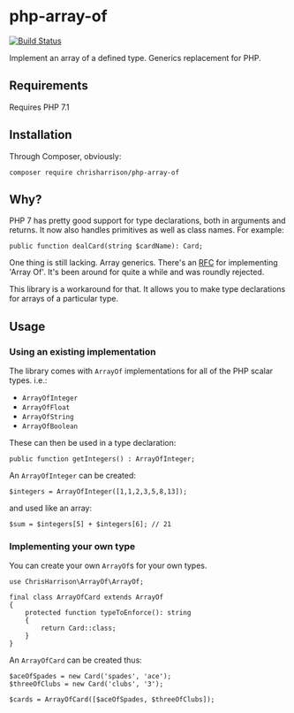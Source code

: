 # php-array-of

[![Build Status](https://travis-ci.org/chrisharrison/php-array-of.svg?branch=master)](https://travis-ci.org/chrisharrison/php-array-of)

Implement an array of a defined type. Generics replacement for PHP.

## Requirements ##

Requires PHP 7.1

## Installation ##

Through Composer, obviously:

```
composer require chrisharrison/php-array-of
```

## Why? ##

PHP 7 has pretty good support for type declarations, both in arguments and returns. It now also handles primitives as well as class names. For example:

```
public function dealCard(string $cardName): Card;
```

One thing is still lacking. Array generics. There's an [RFC](https://wiki.php.net/rfc/arrayof) for implementing 'Array Of'. It's been around for quite a while and was roundly rejected.

This library is a workaround for that. It allows you to make type declarations for arrays of a particular type.

## Usage ##

### Using an existing implementation ###

The library comes with `ArrayOf` implementations for all of the PHP scalar types. i.e.:

* `ArrayOfInteger`
* `ArrayOfFloat`
* `ArrayOfString`
* `ArrayOfBoolean`

These can then be used in a type declaration:

```
public function getIntegers() : ArrayOfInteger;
```

An `ArrayOfInteger` can be created:

```
$integers = ArrayOfInteger([1,1,2,3,5,8,13]);
```

and used like an array:

```
$sum = $integers[5] + $integers[6]; // 21
```

### Implementing your own type ###

You can create your own `ArrayOf`s for your own types.

```
use ChrisHarrison\ArrayOf\ArrayOf;

final class ArrayOfCard extends ArrayOf
{
    protected function typeToEnforce(): string
    {
        return Card::class;
    }
}
```

An `ArrayOfCard` can be created thus:

```
$aceOfSpades = new Card('spades', 'ace');
$threeOfClubs = new Card('clubs', '3');

$cards = ArrayOfCard([$aceOfSpades, $threeOfClubs]);
```
